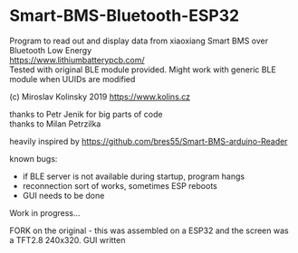 # Smart-BMS-Bluetooth-ESP32
Program to read out and display data from xiaoxiang Smart BMS over Bluetooth Low Energy  
https://www.lithiumbatterypcb.com/  
Tested with original BLE module provided. Might work with generic BLE module when UUIDs are modified  

(c) Miroslav Kolinsky 2019  https://www.kolins.cz  

thanks to Petr Jenik for big parts of code  
thanks to Milan Petrzilka  

heavily inspired by https://github.com/bres55/Smart-BMS-arduino-Reader  

known bugs:
* if BLE server is not available during startup, program hangs
* reconnection sort of works, sometimes ESP reboots
* GUI needs to be done

Work in progress...

FORK on the original - this was assembled on a ESP32 and the screen was a TFT2.8 240x320. GUI written


